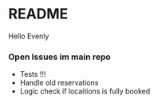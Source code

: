 # README #

Hello Evenly

### Open Issues im main repo ###

* Tests !!!
* Handle old reservations
* Logic check if locaitions is fully booked
